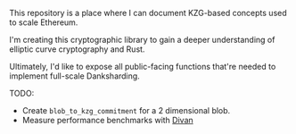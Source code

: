 This repository is a place where I can document KZG-based concepts used to scale Ethereum.

I'm creating this cryptographic library to gain a deeper understanding of 
elliptic curve cryptography and Rust.

Ultimately, I'd like to expose all public-facing functions that're needed to implement full-scale Danksharding.

TODO: 
- Create `blob_to_kzg_commitment` for a 2 dimensional blob.
- Measure performance benchmarks with [Divan](https://nikolaivazquez.com/blog/divan/)